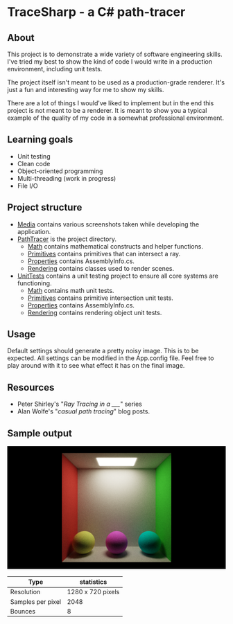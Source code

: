 # TraceSharp - a C# path-tracer
## About
This project is to demonstrate a wide variety of software engineering skills.
I've tried my best to show the kind of code I would write in a production environment, including unit tests.

The project itself isn't meant to be used as a production-grade renderer. It's just a fun and interesting way for me to show my skills.

There are a lot of things I would've liked to implement but in the end this project is not meant to be a renderer. It is meant to show you a typical example of the quality of my code in a somewhat professional environment.

## Learning goals
- Unit testing
- Clean code
- Object-oriented programming
- Multi-threading (work in progress)
- File I/O

## Project structure
- [Media](./Media) contains various screenshots taken while developing the application.
- [PathTracer](./PathTracer) is the project directory.
    - [Math](./PathTracer/Math) contains mathematical constructs and helper functions.
    - [Primitives](./PathTracer/Primitives) contains primitives that can intersect a ray.
    - [Properties](./PathTracer/Properties) contains AssemblyInfo.cs.
    - [Rendering](./PathTracer/Rendering) contains classes used to render scenes.
- [UnitTests](./UnitTests) contains a unit testing project to ensure all core systems are functioning.
    - [Math](./UnitTests/Math) contains math unit tests.
    - [Primitives](./UnitTests/Primitives) contains primitive intersection unit tests.
    - [Properties](./UnitTests/Properties) contains AssemblyInfo.cs.
    - [Rendering](./UnitTests/Rendering) contains rendering object unit tests.

## Usage
Default settings should generate a pretty noisy image.
This is to be expected. All settings can be modified in the App.config file.
Feel free to play around with it to see what effect it has on the final image.

## Resources
- Peter Shirley's "*Ray Tracing in a ___*" series
- Alan Wolfe's "*casual path tracing*" blog posts.

## Sample output
![Basic path tracing](./Media/5_fixed_normals.png)

Type | statistics
------------ | -------------
Resolution | 1280 x 720 pixels
Samples per pixel | 2048
Bounces | 8
